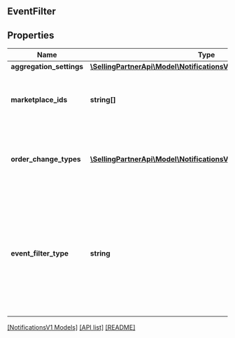 ## EventFilter

## Properties

Name | Type | Description | Notes
------------ | ------------- | ------------- | -------------
**aggregation_settings** | [**\SellingPartnerApi\Model\NotificationsV1\AggregationSettings**](AggregationSettings.md) |  | [optional]
**marketplace_ids** | **string[]** | A list of marketplace identifiers to subscribe to (e.g. ATVPDKIKX0DER). To receive notifications in every marketplace, do not provide this list. | [optional]
**order_change_types** | [**\SellingPartnerApi\Model\NotificationsV1\OrderChangeTypeEnum[]**](OrderChangeTypeEnum.md) | A list of order change types to subscribe to (e.g. BuyerRequestedChange). To receive notifications of all change types, do not provide this list. | [optional]
**event_filter_type** | **string** | An eventFilterType value that is supported by the specific notificationType. This is used by the subscription service to determine the type of event filter. Refer to the section of the [Notifications Use Case Guide](https://developer-docs.amazon.com/sp-api/docs/notifications-api-v1-use-case-guide) that describes the specific notificationType to determine if an eventFilterType is supported. |

[[NotificationsV1 Models]](../) [[API list]](../../Api) [[README]](../../../README.md)
